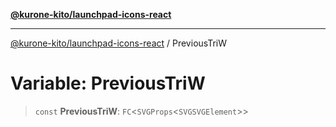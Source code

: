 [**@kurone-kito/launchpad-icons-react**](../README.md)

***

[@kurone-kito/launchpad-icons-react](../globals.md) / PreviousTriW

# Variable: PreviousTriW

> `const` **PreviousTriW**: `FC`\<`SVGProps`\<`SVGSVGElement`\>\>
